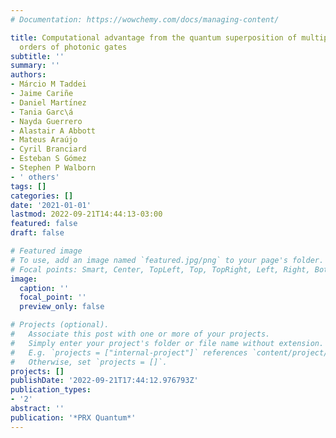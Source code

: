 ```yaml
---
# Documentation: https://wowchemy.com/docs/managing-content/

title: Computational advantage from the quantum superposition of multiple temporal
  orders of photonic gates
subtitle: ''
summary: ''
authors:
- Márcio M Taddei
- Jaime Cariñe
- Daniel Martı́nez
- Tania Garc\á
- Nayda Guerrero
- Alastair A Abbott
- Mateus Araújo
- Cyril Branciard
- Esteban S Gómez
- Stephen P Walborn
- ' others'
tags: []
categories: []
date: '2021-01-01'
lastmod: 2022-09-21T14:44:13-03:00
featured: false
draft: false

# Featured image
# To use, add an image named `featured.jpg/png` to your page's folder.
# Focal points: Smart, Center, TopLeft, Top, TopRight, Left, Right, BottomLeft, Bottom, BottomRight.
image:
  caption: ''
  focal_point: ''
  preview_only: false

# Projects (optional).
#   Associate this post with one or more of your projects.
#   Simply enter your project's folder or file name without extension.
#   E.g. `projects = ["internal-project"]` references `content/project/deep-learning/index.md`.
#   Otherwise, set `projects = []`.
projects: []
publishDate: '2022-09-21T17:44:12.976793Z'
publication_types:
- '2'
abstract: ''
publication: '*PRX Quantum*'
---
```

